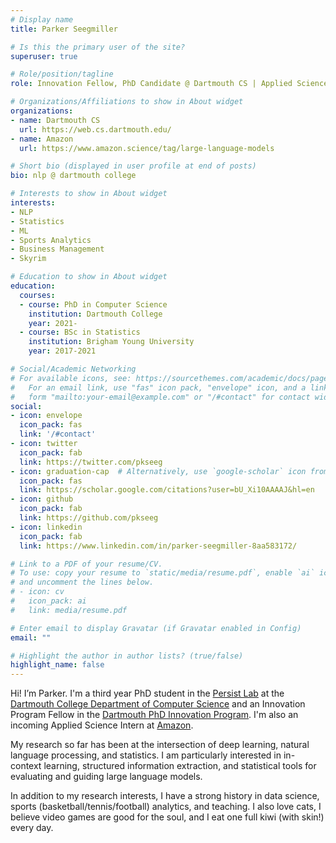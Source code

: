 ```yaml
---
# Display name
title: Parker Seegmiller

# Is this the primary user of the site?
superuser: true

# Role/position/tagline
role: Innovation Fellow, PhD Candidate @ Dartmouth CS | Applied Science Intern @ Amazon

# Organizations/Affiliations to show in About widget
organizations:
- name: Dartmouth CS
  url: https://web.cs.dartmouth.edu/
- name: Amazon
  url: https://www.amazon.science/tag/large-language-models

# Short bio (displayed in user profile at end of posts)
bio: nlp @ dartmouth college

# Interests to show in About widget
interests:
- NLP
- Statistics
- ML
- Sports Analytics
- Business Management
- Skyrim

# Education to show in About widget
education:
  courses:
  - course: PhD in Computer Science
    institution: Dartmouth College
    year: 2021-
  - course: BSc in Statistics
    institution: Brigham Young University
    year: 2017-2021

# Social/Academic Networking
# For available icons, see: https://sourcethemes.com/academic/docs/page-builder/#icons
#   For an email link, use "fas" icon pack, "envelope" icon, and a link in the
#   form "mailto:your-email@example.com" or "/#contact" for contact widget.
social:
- icon: envelope
  icon_pack: fas
  link: '/#contact'
- icon: twitter
  icon_pack: fab
  link: https://twitter.com/pkseeg
- icon: graduation-cap  # Alternatively, use `google-scholar` icon from `ai` icon pack
  icon_pack: fas
  link: https://scholar.google.com/citations?user=bU_Xi10AAAAJ&hl=en
- icon: github
  icon_pack: fab
  link: https://github.com/pkseeg
- icon: linkedin
  icon_pack: fab
  link: https://www.linkedin.com/in/parker-seegmiller-8aa583172/

# Link to a PDF of your resume/CV.
# To use: copy your resume to `static/media/resume.pdf`, enable `ai` icons in `params.toml`,
# and uncomment the lines below.
# - icon: cv
#   icon_pack: ai
#   link: media/resume.pdf

# Enter email to display Gravatar (if Gravatar enabled in Config)
email: ""

# Highlight the author in author lists? (true/false)
highlight_name: false
---
```


Hi! I’m Parker. I'm a third year PhD student in the [Persist Lab](https://persist-lab.github.io/publications/) at the [Dartmouth College Department of Computer Science](https://web.cs.dartmouth.edu/) and an Innovation Program Fellow in the [Dartmouth PhD Innovation Program](https://graduate.dartmouth.edu/academics/programs/phd-innovation-program-dartmouth). I'm also an incoming Applied Science Intern at [Amazon](https://www.amazon.science/tag/large-language-models). 

My research so far has been at the intersection of deep learning, natural language processing, and statistics. I am particularly interested in in-context learning, structured information extraction, and statistical tools for evaluating and guiding large language models.

In addition to my research interests, I have a strong history in data science, sports (basketball/tennis/football) analytics, and teaching. I also love cats, I believe video games are good for the soul, and I eat one full kiwi (with skin!) every day.
